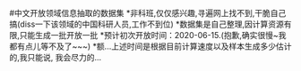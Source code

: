 #中文开放领域信息抽取的数据集
*非科班,仅仅感兴趣,寻遍网上找不到,干脆自己搞(diss一下该领域的中国科研人员,工作不到位)
*数据集是自己整理,因计算资源有限,只能生成一批开放一批
*预计初次开放时间：2020-06-15.(抱歉,确实很慢~我都有点儿等不及了~~~)
*额...上述时间是根据目前计算速度以及样本生成多少估计的,我只能说, 我会尽力的...
